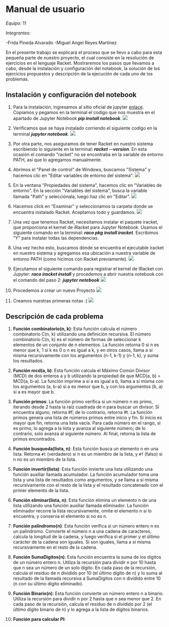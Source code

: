 # Manual de usuario


*Equipo:* 11

*Integrantes:*

-Frida Pineda Alvarado
-Miguel Angel Reyes Martínez


En el presente trabajo se explicará el proceso que se llevo a cabo para esta pequeña parte de nuestro proyecto, el cual consiste en la resolución de ejercicios en el lenguaje Racket. Mostraremos los pasos que llevamos a cabo, desde la instalación y configuración del notebook, la solución de los ejercicios propuestos y descripción de la ejecución de cada uno de los problemas.


## Instalación y configuración del notebook ##

1. Para la instalación, ingresamos al sitio oficial de jupyter [enlace](https://jupyter.org/install). Copiamos y pegamos en la terminal el codigo que nos muestra en el apartado de Jupyter Notebook ***pip install notebook***.
![](https://github.com/frida348/Programaci-n-funcional/assets/112607095/b1125ae2-f643-4e98-8226-116ec77667ab)

2. Verificamos que se haya instalado corriendo el siguiente codigo en la terminal ***jupyter notebook***.
![](https://github.com/frida348/Programaci-n-funcional/assets/112607095/50349db6-5acf-4f84-9dcd-b9d3e34be776)

3. Por otra parte, nos aseguramos de tener Racket en nuestro sistema escribiendo lo siguiente en la terminal: ***racket --version***. En esta ocasión el comando "racket" no se encontraba en la variable de entorno PATH, así que lo agregamos manualmente.

4. Abrimos el "Panel de control" de Windows, buscamos "Sistema" y hacemos clic en "Editar variables de entorno del sistema".
![](https://github.com/frida348/Programaci-n-funcional/assets/112607095/baa63e67-9c94-4466-aed3-3b12b13df153)

6. En la ventana "Propiedades del sistema", hacemos clic en "Variables de entorno". En la sección "Variables del sistema", busca la variable llamada "Path" y selecciónala, luego haz clic en "Editar".
![](https://github.com/frida348/Programaci-n-funcional/assets/112607095/abc598f1-b0fa-4db3-a433-0522ac99bdd7)

7. Hacemos click en "Examinar" y seleccionamos la carpeta donde se encuentra instalado Racket. Aceptamos todo y guardamos.
![](https://github.com/frida348/Programaci-n-funcional/assets/112607095/2faf8229-6e97-4209-b3f3-41d7979ae31e)

8. Una vez que tenemos Racket, necesitamos instalar el paquete iracket, que proporciona el kernel de iRacket para Jupyter Notebook. Usamos el siguiente comando en la terminal: ***raco pkg install iracket***. Escribimos "Y" para instalar todas las dependencias.

9. Una vez hecho esto, buscamos dónde se encuentra el ejecutable iracket en nuestro sistema y agregamos esa ubicación a nuestra variable de entorno PATH (como hicimos con Racket previamente).
![](https://github.com/frida348/Programaci-n-funcional/assets/112607095/6a0552de-0451-4af7-9d81-8931fc03fbc4)

10. Ejecutamos el siguiente comando para registrar el kernel de IRacket con Jupyter: ***raco iracket install*** y procedemos a abrir nuestra notebook con el comando del paso 2: ***jupyter notebook***
![](https://github.com/frida348/Programaci-n-funcional/assets/112607095/d9579081-8ffb-475f-99c4-dd71e482d5a9)

11. Procedemos a crear un nuevo Proyecto
![](https://github.com/frida348/Programaci-n-funcional/assets/112607095/5f40d494-0051-48a7-a9be-031bac789879)

12. Creamos nuestras primeras notas :)
![](https://github.com/frida348/Programaci-n-funcional/assets/112607095/9edc3832-c38b-4c35-a51b-42038b621480)


## Descripción de cada problema ## 

1. **Función combinatorio(n, k)**: Esta función calcula el número combinatorio C(n, k) utilizando una definición recursiva. El número combinatorio C(n, k) es el número de formas de seleccionar k elementos de un conjunto de n elementos. La función retorna 0 si n es menor que k, 1 si k es 0 o n es igual a k, y en otros casos, llama a sí misma recursivamente con los argumentos (n-1, k-1) y (n-1, k), y suma los resultados.

2. **Función mcd(a, b)**: Esta función calcula el Máximo Común Divisor (MCD) de dos enteros a y b utilizando la propiedad de que MCD(a, b) = MCD(a, b-a). La función imprime a si a es igual a b, llama a sí misma con los argumentos (a, b-a) si a es menor que b, y con los argumentos (b, a) si a es mayor que b.

3. **Función primos**: La función primo verifica si un número n es primo, iterando desde 2 hasta la raíz cuadrada de n para buscar un divisor. Si encuentra alguno, retorna #f; de lo contrario, retorna #t. La función primos genera una lista de números primos entre inicio y fin. Si inicio es mayor que fin, retorna una lista vacía. Para cada número en el rango, si es primo, lo agrega a la lista y avanza al siguiente número; de lo contrario, solo avanza al siguiente número. Al final, retorna la lista de primos encontrados.

4. **Función busqueda(lista, n)**: Esta función busca un elemento n en una lista. Retorna `#t` (verdadero) si n es un miembro de la lista, y `#f` (falso) si n no es un miembro de la lista.

5. **Función invertir(lista)**: Esta función invierte una lista utilizando una función auxiliar llamada acumulador. La función acumulador toma una lista y una lista de resultados como argumentos, y se llama a sí misma recursivamente con el resto de la lista y el resultado concatenado con el primer elemento de la lista.

6. **Función eliminar(lista, n)**: Esta función elimina un elemento n de una lista utilizando una función auxiliar llamada eliminador. La función eliminador recorre la lista recursivamente, omite el elemento n si lo encuentra, y conserva el elemento si no es n.

7. **Función palindromo(n)**: Esta función verifica si un número entero n es un palíndromo. Convierte el número n a una cadena de caracteres, calcula la longitud de la cadena, y luego verifica si el primer y el último carácter de la cadena son iguales. Si son iguales, llama a sí misma recursivamente en el resto de la cadena.

8. **Función SumaDigitos(n)**: Esta función encuentra la suma de los dígitos de un número entero n. Utiliza la recursión para dividir n por 10 hasta que n sea un número de un solo dígito. En cada paso de la recursión, calcula el residuo de n dividido por 10 (el último dígito de n) y lo suma al resultado de la llamada recursiva a SumaDigitos con n dividido entre 10 (n con su último dígito eliminado).

9. **Función Binario(n)**: Esta función convierte un número entero n a binario. Utiliza la recursión para dividir n por 2 hasta que n sea menor que 2. En cada paso de la recursión, calcula el residuo de n dividido por 2 (el último dígito binario de n) y lo agrega a la lista de dígitos binarios.

10. **Función para calcular PI**:
